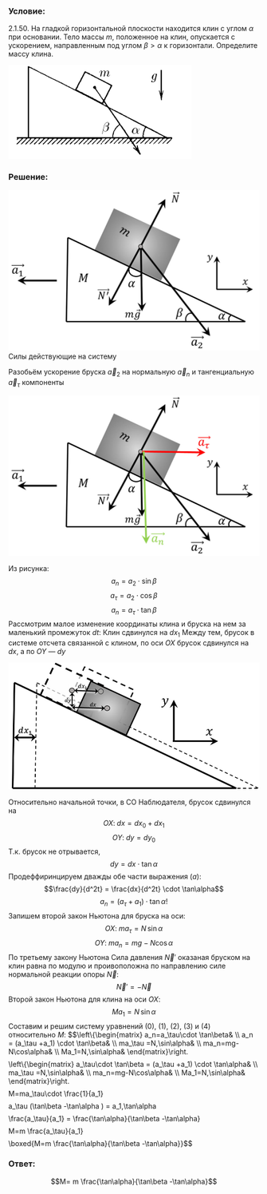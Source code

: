 ###  Условие: 

$2.1.50.$ На гладкой горизонтальной плоскости находится клин с углом $\alpha$ при основании. Тело массы $m$, положенное на клин, опускается с ускорением, направленным под углом $\beta > \alpha$ к горизонтали. Определите массу клина. 

![ К задаче 2.1.50 |367x188, 39%](../../img/2.1.50/statement.png)

###  Решение: 

![ Силы действующие на систему |1173x749, 67%](../../img/2.1.50/sol.jpg)  Силы действующие на систему 

Разобьём ускорение бруска $\vec{a}_2$ на нормальную $\vec{a}_n$ и тангенциальную $\vec{a}_\tau$ компоненты 

  
![ Нормальное и тангенциальное ускорения |1173x749, 47%](../../img/2.1.50/sol3.jpg)

Из рисунка: $$a_n=a_2 \cdot \sin\beta$$ $$a_\tau =a_2 \cdot \cos\beta$$ $$a_n=a_\tau\cdot \tan\beta\tag{0}$$ Рассмотрим малое изменение координаты клина и бруска на нем за маленький промежуток $dt$: Клин сдвинулся на $dx_1$ Между тем, брусок в системе отсчета связанной с клином, по оси $OX$ брусок сдвинулся на $dx$, а по $OY$ — $dy$ 

  
![ Малое перещение за время $dt$ |938x472, 47%](../../img/2.1.50/sol2.jpg)

Относительно начальной точки, в СО Наблюдателя, брусок сдвинулся на $$OX: \;dx=dx_0+dx_1$$ $$OY: \;dy=dy_0$$ Т.к. брусок не отрывается, $$dy=dx \cdot \tan\alpha\tag{a}$$ Продеффиринцируем дважды обе части выражения $(a)$: $$\frac{dy}{d^2t} = \frac{dx}{d^2t} \cdot \tan\alpha$$ $$a_n = (a_\tau +a_1) \cdot \tan\alpha\tag{1}!$$ Запишем второй закон Ньютона для бруска на оси: $$OX: \;ma_\tau =N\,\sin\alpha\tag{2}$$ $$OY: \;ma_n=mg-N\cos\alpha\tag{3}$$ По третьему закону Ньютона Сила давления $\vec{N}{}'$ оказаная бруском на клин равна по модулю и проивоположна по направлению силе нормальной реакции опоры $\vec{N}$: $$\vec{N}{}'=-\vec{N}$$ Второй закон Ньютона для клина на оси $OX$: $$Ma_1=N\,\sin\alpha\tag{4}$$ Составим и решим систему уравнений $(0)$, $(1)$, $(2)$, $(3)$ и $(4)$ относительно $M$: $$\left\\{\begin{matrix} a_n=a_\tau\cdot \tan\beta& \\\ a_n = (a_\tau +a_1) \cdot \tan\beta& \\\ ma_\tau =N\,\sin\alpha& \\\ ma_n=mg-N\cos\alpha& \\\ Ma_1=N\,\sin\alpha& \end{matrix}\right.$$ $$\left\\{\begin{matrix} a_\tau\cdot \tan\beta = (a_\tau +a_1) \cdot \tan\alpha& \\\ ma_\tau =N\,\sin\alpha& \\\ ma_n=mg-N\cos\alpha& \\\ Ma_1=N\,\sin\alpha& \end{matrix}\right.$$ $$M=ma_\tau\cdot \frac{1}{a_1}$$ $$a_\tau (\tan\beta -\tan\alpha ) = a_1\,\tan\alpha$$ $$\frac{a_\tau}{a_1} = \frac{\tan\alpha}{\tan\beta -\tan\alpha}$$ $$M=m \frac{a_\tau}{a_1}$$ $$\boxed{M=m \frac{\tan\alpha}{\tan\beta -\tan\alpha}}$$ 

###  Ответ: 

$$M= m \frac{\tan\alpha}{\tan\beta -\tan\alpha}$$ 
